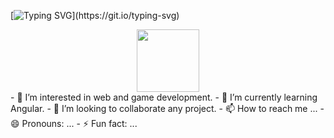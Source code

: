 [![Typing SVG](https://readme-typing-svg.demolab.com/?lines=I’m+@PrunelMel,+a+junior+dev;Really+like+everything+about+programming;)](https://git.io/typing-svg)
<div id="header" align="center">
  <img src="https://media.giphy.com/media/M9gbBd9nbDrOTu1Mqx/giphy.gif" width="100" height="100"/>
</div>
- 👀 I’m interested in web and game development.
- 🌱 I’m currently learning Angular.
- 💞️ I’m looking to collaborate any project.
- 📫 How to reach me ...
- 😄 Pronouns: ...
- ⚡ Fun fact: ...

<!---
PrunelMel/PrunelMel is a ✨ special ✨ repository because its `README.md` (this file) appears on your GitHub profile.
You can click the Preview link to take a look at your changes.
--->
